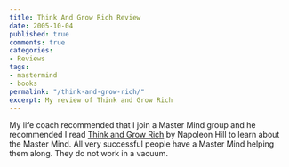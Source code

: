 ```yaml
---
title: Think And Grow Rich Review
date: 2005-10-04
published: true
comments: true
categories:
- Reviews
tags:
- mastermind
- books
permalink: "/think-and-grow-rich/"
excerpt: My review of Think and Grow Rich
---
```

My life coach recommended that I join a Master Mind group and he recommended I read [Think and Grow Rich](https://amzn.to/3WnMY2F) by Napoleon Hill to learn about the Master Mind.  All very successful people have a Master Mind helping them along.  They do not work in a vacuum.